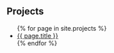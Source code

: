 <h2>Projects</h2>
<ul>
{% for page in site.projects %}
  <li><a href="{{ page.url }}">{{ page.title }}</a></li>
{% endfor %}  <!-- page -->
</ul>
